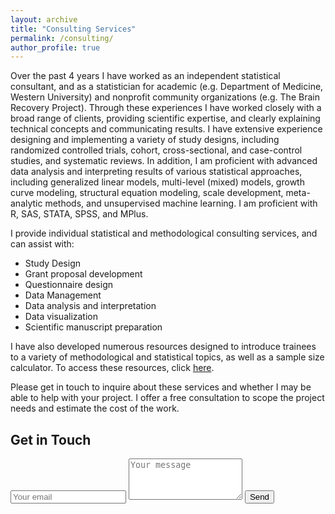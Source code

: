```yaml
---
layout: archive
title: "Consulting Services"
permalink: /consulting/
author_profile: true
---
```


Over the past 4 years I have worked as an independent statistical consultant, and as a statistician for academic (e.g. Department of Medicine, Western University) and nonprofit community organizations (e.g. The Brain Recovery Project). Through these experiences I have worked closely with a broad range of clients, providing scientific expertise, and clearly explaining technical concepts and communicating results. I have extensive experience designing and implementing a variety of study designs, including randomized controlled trials, cohort, cross-sectional, and case-control studies, and systematic reviews. In addition, I am proficient with advanced data analysis and interpreting results of various statistical approaches, including generalized linear models, multi-level (mixed) models, growth curve modeling, structural equation modeling, scale development, meta-analytic methods, and unsupervised machine learning. I am proficient with R, SAS, STATA, SPSS, and MPlus. 

I provide individual statistical and methodological consulting services, and can assist with: 
* Study Design
* Grant proposal development 
* Questionnaire design
* Data Management
* Data analysis and interpretation
* Data visualization 
* Scientific manuscript preparation

I have also developed numerous resources designed to introduce trainees to a variety of methodological and statistical topics, as well as a sample size calculator. To access these resources, click [here](/resources/). 

Please get in touch to inquire about these services and whether I may be able to help with your project. I offer a free consultation to scope the project needs and estimate the cost of the work. 

<!-- Contact form  -->
<div id="contact">
        <h2>Get in Touch</h2>
        <div id="contact-form">
                <form action="https://formspree.io/f/xoqynave" method="POST">
                <input type="hidden" name="_subject" value="Contact request from kpuka.ca" />
                <input type="email" name="_replyto" placeholder="Your email" required>
                <textarea type="text" rows="4" name="message" placeholder="Your message" required></textarea>
                <button type="submit">Send</button>
            </form>
        </div>
    </div>
    
